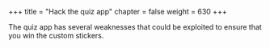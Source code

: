 +++
title = "Hack the quiz app"
chapter = false
weight = 630
+++

The quiz app has several weaknesses that could be exploited to ensure that you win the
custom stickers.

